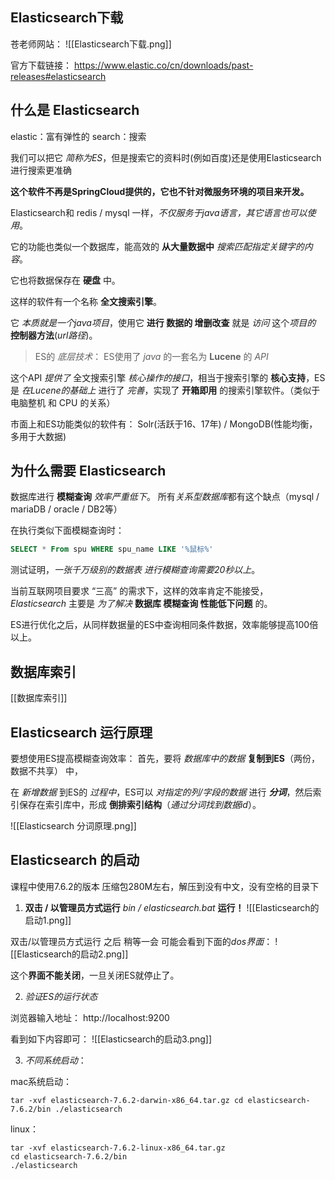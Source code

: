 
## Elasticsearch下载

苍老师网站：
![[Elasticsearch下载.png]]
  
官方下载链接：
https://www.elastic.co/cn/downloads/past-releases#elasticsearch


## 什么是 Elasticsearch

elastic：富有弹性的
search：搜索
  
我们可以把它 *简称为ES*，但是搜索它的资料时(例如百度)还是使用Elasticsearch 进行搜索更准确  
  
**这个软件不再是SpringCloud提供的，它也不针对微服务环境的项目来开发。**
  
Elasticsearch和 redis / mysql 一样，*不仅服务于java语言，其它语言也可以使用*。

它的功能也类似一个数据库，能高效的 **从大量数据中** *搜索匹配指定关键字的内容*。
  
它也将数据保存在 **硬盘** 中。
  
这样的软件有一个名称 **全文搜索引擎**。
  
它 *本质就是一个java项目*，使用它 **进行 数据的 增删改查** 就是 *访问* 这个*项目的* **控制器方法**(*url路径*)。

> ES的 *底层技术*：
> ES使用了 *java* 的一套名为 **Lucene** 的 *API*

这个API *提供了* 全文搜索引擎 *核心操作的接口*，相当于搜索引擎的 **核心支持**，ES是 *在Lucene的基础上* 进行了 *完善*，实现了 **开箱即用** 的搜索引擎软件。（类似于 电脑整机 和 CPU 的关系）
  
市面上和ES功能类似的软件有：
Solr(活跃于16、17年) / MongoDB(性能均衡，多用于大数据)


## 为什么需要 Elasticsearch

数据库进行 **模糊查询** *效率严重低下*。
所有*关系型数据库*都有这个缺点（mysql / mariaDB / oracle / DB2等）

在执行类似下面模糊查询时：
```sql
SELECT * From spu WHERE spu_name LIKE '%鼠标%'
```
测试证明，*一张千万级别的数据表 进行模糊查询需要20秒以上*。

当前互联网项目要求 “三高” 的需求下，这样的效率肯定不能接受，
*Elasticsearch* 主要是 *为了解决* **数据库 模糊查询 性能低下问题** 的。

ES进行优化之后，从同样数据量的ES中查询相同条件数据，效率能够提高100倍以上。 



## 数据库索引

[[数据库索引]]


## Elasticsearch 运行原理

要想使用ES提高模糊查询效率：
首先，要将 *数据库中的数据* **复制到ES**（两份，数据不共享） 中，

在 *新增数据* 到ES的 *过程中*，ES可以 *对指定的列/字段的数据* 进行 ***分词***，然后索引保存在索引库中，形成 **倒排索引结构**（*通过分词找到数据id*）。

![[Elasticsearch 分词原理.png]]


## Elasticsearch 的启动

课程中使用7.6.2的版本
压缩包280M左右，解压到没有中文，没有空格的目录下

1. **双击 / 以管理员方式运行** *bin / elasticsearch.bat* **运行！**
![[Elasticsearch的启动1.png]]

双击/以管理员方式运行 之后 稍等一会 可能会看到下面的*dos界面*：
![[Elasticsearch的启动2.png]]

这个**界面不能关闭**，一旦关闭ES就停止了。
  

2. *验证ES的运行状态*

浏览器输入地址： http://localhost:9200

看到如下内容即可：
![[Elasticsearch的启动3.png]]

3. *不同系统启动*：

mac系统启动：
```  
tar -xvf elasticsearch-7.6.2-darwin-x86_64.tar.gz cd elasticsearch-7.6.2/bin ./elasticsearch  
```  
  
linux：
```  
tar -xvf elasticsearch-7.6.2-linux-x86_64.tar.gz  
cd elasticsearch-7.6.2/bin  
./elasticsearch  
```